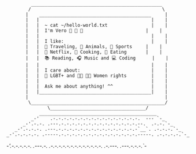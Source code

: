              ________________________________________________
            /                                                \
           |    _________________________________________     |
           |   |                                         |    |
           |   |  ~ cat ~/hello-world.txt                |    |
           |   |  I'm Vero 👋 👋 👋                       |    |
           |   |                                         |    |
           |   |  I like:                                |    |
           |   |  🚗 Traveling, 🐶 Animals, 🏐 Sports     |    |
           |   |  🍿 Netflix, 🍳 Cooking, 🥑 Eating       |    |
           |   |  📚 Reading, 🎧 Music and 💻 Coding      |    |
           |   |                                         |    |
           |   |  I care about:                          |    |
           |   |  🌈 LGBT+ and 👩🏼 💪🏻 Women rights         |    |
           |   |                                         |    |
           |   |  Ask me about anything! ^^              |    |
           |   |_________________________________________|    |
           |                                                  |
            \_________________________________________________/
                   \___________________________________/
                ___________________________________________
             _-'    .-.-.-.-.-.-.-.-.-.-.-.-.-.-.-.-.  --- `-_
          _-'.-.-. .---.-.-.-.-.-.-.-.-.-.-.-.-.-.-.--.  .-.-.`-_
       _-'.-.-.-. .---.-.-.-.-.-.-.-.-.-.-.-.-.-.-.-`__`. .-.-.-.`-_
    _-'.-.-.-.-. .-----.-.-.-.-.-.-.-.-.-.-.-.-.-.-.-----. .-.-.-.-.`-_
 _-'.-.-.-.-.-. .---.-. .-.-.-.-.-.-.-.-.-.-.-.-.-. .-.---. .---.-.-.-.`-_

<!--
**glebapps/glebapps** is a ✨ _special_ ✨ repository because its `README.md` (this file) appears on your GitHub profile.
### Hi there 👋
Here are some ideas to get you started:

- 🔭 I’m currently working on ...
- 🌱 I’m currently learning ...
- 👯 I’m looking to collaborate on ...
- 🤔 I’m looking for help with ...
- 💬 Ask me about ...
- 📫 How to reach me: ...
- 😄 Pronouns: ...
- ⚡ Fun fact: ...
-->
